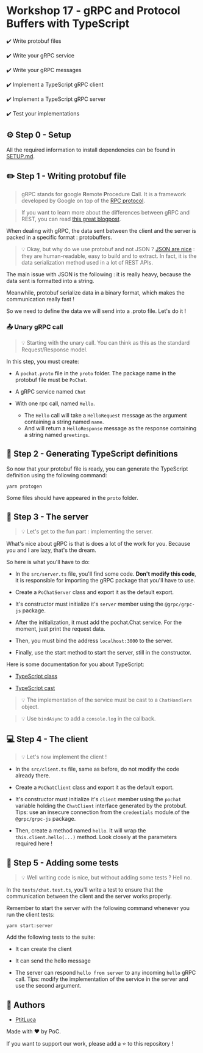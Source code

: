 # Workshop 17 - gRPC and Protocol Buffers with TypeScript

:heavy_check_mark: Write protobuf files

:heavy_check_mark: Write your gRPC service

:heavy_check_mark: Write your gRPC messages

:heavy_check_mark: Implement a TypeScript gRPC client

:heavy_check_mark: Implement a TypeScript gRPC server

:heavy_check_mark: Test your implementations

## :gear: Step 0 - Setup

All the required information to install dependencies can be found in [SETUP.md](./SETUP.md).

## :pencil2: Step 1 - Writing protobuf file

> gRPC stands for **g**oogle **R**emote **P**rocedure **C**all.
It is a framework developed by Google on top of the [RPC protocol](https://en.wikipedia.org/wiki/Remote_procedure_call).

>If you want to learn more about the differences between gRPC and REST, you can read [this great blogpost](https://www.imaginarycloud.com/blog/grpc-vs-rest/#comparison).

When dealing with gRPC, the data sent between the client and the server is packed in a specific format : protobuffers.

> :bulb: Okay, but why do we use protobuf and not JSON ? [JSON are nice](https://developer.mozilla.org/en-US/docs/Learn/JavaScript/Objects/JSON#json_structure) : they are human-readable, easy to build and to extract.
In fact, it is the data serialization method used in a lot of REST APIs.

The main issue with JSON is the following : it is really heavy, because the data sent is formatted into a string.

Meanwhile, protobuf serialize data in a binary format, which makes the communication really fast !

So we need to define the data we will send into a .proto file. Let's do it !

### :outbox_tray: Unary gRPC call

> :bulb: Starting with the unary call. You can think as this as the standard Request/Response model.

In this step, you must create:

- A `pochat.proto` file in the `proto` folder. The package name in the protobuf file must be `PoChat`.

- A gRPC service named `Chat`
  
- With one rpc call, named `Hello`.

  - The `Hello` call will take a `HelloRequest` message as the argument containing a string named `name`.
  - And will return a `HelloResponse` message as the response containing a string named `greetings`.


## :repeat: Step 2 - Generating TypeScript definitions

So now that your protobuf file is ready, you can generate the TypeScript definition using the following command:
```shell
yarn protogen
```

Some files should have appeared in the `proto` folder.

## :floppy_disk: Step 3 - The server

> :bulb: Let's get to the fun part : implementing the server.

What's nice about gRPC is that is does a lot of the work for you. Because you and I are lazy, that's the dream.

So here is what you'll have to do:

- In the `src/server.ts` file, you'll find some code. **Don't modify this code**, it is responsible for importing the gRPC package that you'll have to use.

- Create a `PoChatServer` class and export it as the default export.
  
- It's constructor must initialize it's `server` member using the `@grpc/grpc-js` package.

- After the initialization, it must add the pochat.Chat service. For the moment, just print the request data.

- Then, you must bind the address `localhost:3000` to the server.

- Finally, use the start method to start the server, still in the constructor.

Here is some documentation for you about TypeScript:

- [TypeScript class](https://www.typescriptlang.org/docs/handbook/classes.html)

- [TypeScript cast](https://www.typescripttutorial.net/typescript-tutorial/type-casting/)

> :bulb: The implementation of the service must be cast to a `ChatHandlers` object.

> :bulb: Use `bindAsync` to add a `console.log` in the callback.

## :computer: Step 4 - The client

> :bulb: Let's now implement the client !

- In the `src/client.ts` file, same as before, do not modify the code already there.

- Create a `PoChatClient` class and export it as the default export.

- It's constructor must initialize it's `client` member using the `pochat` variable holding the `ChatClient` interface generated by the protobuf. Tips: use an insecure connection from the `credentials` module.of the `@grpc/grpc-js` package.

- Then, create a method named `hello`. It will wrap the `this.client.hello(...)` method. Look closely at the parameters required here !

## :microscope: Step 5 - Adding some tests

> :bulb: Well writing code is nice, but without adding some tests ? Hell no.

In the `tests/chat.test.ts`, you'll write a test to ensure that the communication between the client and the server works properly.

Remember to start the server with the following command whenever you run the client tests:
```shell
yarn start:server
```

Add the following tests to the suite:

- It can create the client

- It can send the hello message

- The server can respond `hello from server` to any incoming `hello` gRPC call. Tips: modify the implementation of the service in the server and use the second argument.

## :wave: Authors

- [PtitLuca](https://github.com/PtitLuca)

Made with :heart: by PoC.

If you want to support our work, please add a :star: to this repository !
